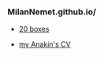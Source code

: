 ### MilanNemet.github.io/


* [20 boxes](https://milannemet.github.io/20%20boxes/)  
+ [my Anakin's CV](https://milannemet.github.io/WebSite/)
